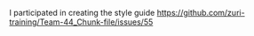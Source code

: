 I participated in creating the style guide
https://github.com/zuri-training/Team-44_Chunk-file/issues/55